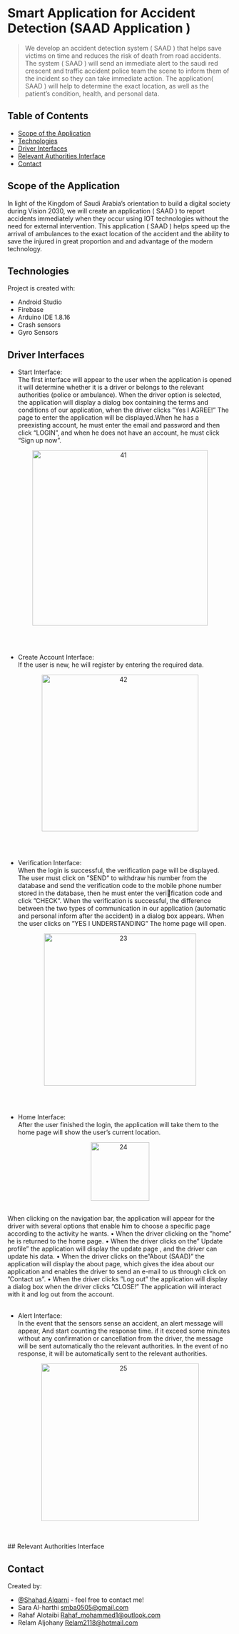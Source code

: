 # Smart Application for Accident Detection (SAAD Application )
> We develop an accident detection system ( SAAD ) that helps save victims on time and reduces the risk of death from road accidents. The system ( SAAD ) will send an immediate alert to the saudi red crescent and traffic accident police team the scene to inform them of the incident so they can take immediate action. The application( SAAD ) will help to determine the exact location, as well as the patient’s condition, health, and personal data.

## Table of Contents
* [Scope of the Application](#Scope-of-the-Application)
* [Technologies](#Technologies)
* [Driver Interfaces](#Driver-Interfaces)
* [Relevant Authorities Interface](#[Relevant-Authorities-Interface)
* [Contact](#contact)
<!-- * [License](#license) -->

## Scope of the Application
In light of the Kingdom of Saudi Arabia’s orientation to build a digital society during Vision 2030, we will create an application ( SAAD ) to report accidents immediately when they occur using IOT technologies without the need for external intervention. This application ( SAAD ) helps speed up the arrival of ambulances to the exact location of the accident and the ability to save the injured in great proportion and  and advantage of the modern technology.
	
## Technologies
Project is created with:
* Android Studio
* Firebase
* Arduino IDE 1.8.16
* Crash sensors
* Gyro Sensors



## Driver Interfaces
* Start Interface:
<br/> The first interface will appear to the user when the application is opened it will determine whether it is a driver or belongs to the relevant authorities (police or ambulance).
When the driver option is selected, the application will display a dialog box containing the terms and conditions of our application, when the driver clicks ”Yes I AGREE!” The page to enter the application will be displayed.When he has a preexisting account, he must enter the email and password and then click “LOGIN”, and when he does not have an account, he must click “Sign up now”.
<p align="center">
<img width="393" alt="41" src="https://user-images.githubusercontent.com/98490850/199354781-2165e400-4f0b-4e58-ba42-dc3c1fdfde53.png">
</p>
<br/><br/>

* Create Account Interface: <br/> If the user is new, he will register by entering the required data.
<p align="center">
<img width="351" alt="42" src="https://user-images.githubusercontent.com/98490850/199355220-2226ab18-3ea1-44dd-821c-bbbfe7c2e970.png">
</p>
<br/><br/>

* Verification Interface:<br/> When the login is successful, the verification page will be displayed. The user must click on ”SEND” to withdraw his number from the database and send the verification code to the mobile phone number stored in the database, then he must enter the verification code and click ”CHECK”.  When the verification is successful, the difference between the two types of communication in our application (automatic and personal inform after the accident) in a dialog box appears. When the user clicks on ”YES I UNDERSTANDING” The home page will open.
<p align="center">
<img width="341" alt="23" src="https://user-images.githubusercontent.com/98490850/199356064-3dc4c32a-41e0-4d5b-bb7e-d2fd430e5c5f.png">
</p>
<br/><br/>

* Home Interface: <br/>After the user finished the login, the application will take them to the home page will show the user’s current location.
<p align="center">
<img width="131" alt="24" src="https://user-images.githubusercontent.com/98490850/199356357-28bd5f5f-ed81-4907-9184-5dab8f6fa2cf.png">
</p>
<br/>
When clicking on the navigation bar, the application will appear for the driver with several options that enable him to choose a specific page according to the activity he wants.
• When the driver clicking on the ”home” he is returned to the home page.
• When the driver clicks on the” Update profile” the application will display the update page , and the driver can update his data.
• When the driver clicks on the”About (SAAD)” the application will display the about page, which gives the idea about our application and enables the driver to send an e-mail to us through click on ”Contact us”.
• When the driver clicks ”Log out” the application will display a dialog box  when the driver clicks ”CLOSE!” The application will interact with it and log out from the account.
<br/><br/>

* Alert Interface: <br/>In the event that the sensors sense an accident, an alert message will appear, And start counting the response time. if it exceed some minutes without any confirmation or cancellation from the driver, the message will be sent automatically tho the relevant authorities. In the event of no response, it will be automatically sent to the relevant authorities.
<p align="center">
<img width="353" alt="25" src="https://user-images.githubusercontent.com/98490850/199363952-8433b7f3-a561-4946-a411-464e83c9aa3d.png">
</p>
<br/><br/>
## Relevant Authorities Interface
<!-- If you have screenshots you'd like to share, include them here. -->


## Contact
Created by:
* [@Shahad Alqarni](https://github.com/ShahadAlqarni) - feel free to contact me!
* Sara Al-harthi smba0505@gmail.com
* Rahaf Alotaibi Rahaf_mohammed1@outlook.com
* Relam Aljohany Relam2118@hotmail.com






